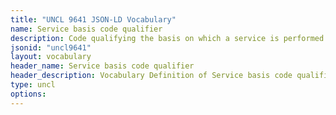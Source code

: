 ```yaml
---
title: "UNCL 9641 JSON-LD Vocabulary"
name: Service basis code qualifier
description: Code qualifying the basis on which a service is performed.
jsonid: "uncl9641"
layout: vocabulary
header_name: Service basis code qualifier
header_description: Vocabulary Definition of Service basis code qualifier semantics in HTML format. JSON-LD format is available at [uncl9641.jsonld](/vocabulary/uncl9641.jsonld)
type: uncl
options:
---
```

